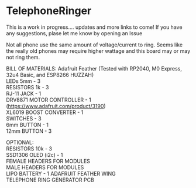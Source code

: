 # TelephoneRinger

This is a work in progress.... updates and more links to come!
If you have any suggestions, plase let me know by opening an Issue
  
Not all phone use the same amount of voltage/current to ring.  Seems like the really old phones may require higher wattage and this board may or may not ring them.  
  
BILL OF MATERIALS:
Adafruit Feather (Tested with RP2040, M0 Express, 32u4 Basic, and ESP8266 HUZZAH)  
LEDs 5mm - 3  
RESISTORS 1k - 3  
RJ-11 JACK - 1  
DRV8871 MOTOR CONTROLLER - 1  (https://www.adafruit.com/product/3190)  
XL6019 BOOST CONVERTER - 1  
SWITCHES - 3  
6mm BUTTON - 1  
12mm BUTTON - 3  
  
OPTIONAL:  
RESISTORS 10k - 3  
SSD1306 OLED (i2c) - 1  
FEMALE HEADERS FOR MODULES  
MALE HEADERS FOR MODULES  
LIPO BATTERY - 1
ADAFRUIT FEATHER WING  
TELEPHONE RING GENERATOR PCB
